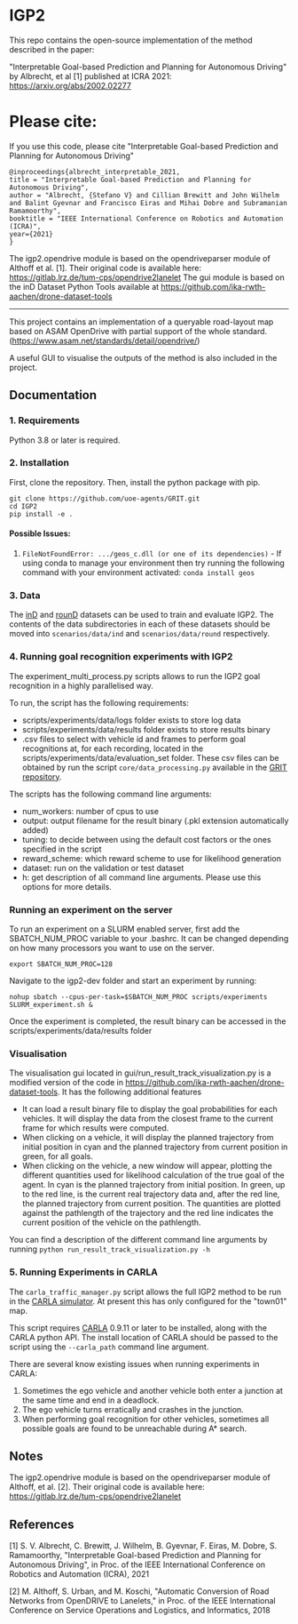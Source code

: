 # IGP2

This repo contains the open-source implementation of the method described 
in the paper:

"Interpretable Goal-based Prediction and Planning for Autonomous Driving"
by Albrecht, et al [1] published at ICRA 2021: https://arxiv.org/abs/2002.02277

# Please cite:
If you use this code, please cite
"Interpretable Goal-based Prediction and Planning for Autonomous Driving"
```
@inproceedings{albrecht_interpretable_2021,
title = "Interpretable Goal-based Prediction and Planning for Autonomous Driving",
author = "Albrecht, {Stefano V} and Cillian Brewitt and John Wilhelm and Balint Gyevnar and Francisco Eiras and Mihai Dobre and Subramanian Ramamoorthy",
booktitle = "IEEE International Conference on Robotics and Automation (ICRA)",
year={2021}
}
```

The igp2.opendrive module is based on the opendriveparser module of Althoff et al. [1]. Their original code is available here: https://gitlab.lrz.de/tum-cps/opendrive2lanelet
The gui module is based on the inD Dataset Python Tools available at https://github.com/ika-rwth-aachen/drone-dataset-tools

<hr />

This project contains an implementation of a queryable road-layout 
map based on ASAM OpenDrive with partial support of the whole standard. 
(https://www.asam.net/standards/detail/opendrive/) 

A useful GUI to visualise the outputs of the method is also included in the project.

## Documentation

### 1. Requirements
Python 3.8 or later is required. 

### 2. Installation
First, clone the repository. Then, install the python package with pip.

```
git clone https://github.com/uoe-agents/GRIT.git
cd IGP2
pip install -e .
```

#### Possible Issues:
1. ```FileNotFoundError: .../geos_c.dll (or one of its dependencies)``` - If using conda to manage your environment then try running the following command with your environment activated: ```conda install geos```
### 3. Data

The [inD](https://www.ind-dataset.com/) and [rounD](https://www.round-dataset.com/) datasets can be used to train and evaluate IGP2.
The contents of the data subdirectories in each of these datasets should be moved into `scenarios/data/ind` and `scenarios/data/round` respectively.

### 4. Running goal recognition experiments with IGP2

The experiment_multi_process.py scripts allows to run the IGP2 goal recognition in a highly parallelised way.

To run, the script has the following requirements:
- scripts/experiments/data/logs folder exists to store log data
- scripts/experiments/data/results folder exists to store results binary
- .csv files to select with vehicle id and frames to perform goal recognitions at, for each recording, located in the scripts/experiments/data/evaluation_set folder. These csv files can be obtained by run the script `core/data_processing.py` available in the [GRIT repository](https://github.com/uoe-agents/GRIT).

The scripts has the following command line arguments:
- num_workers: number of cpus to use
- output: output filename for the result binary (.pkl extension automatically added)
- tuning: to decide between using the default cost factors or the ones specified in the script
- reward_scheme: which reward scheme to use for likelihood generation
- dataset: run on the validation or test dataset
- h: get description of all command line arguments. Please use this options for more details.

### Running an experiment on the server
To run an experiment on a SLURM enabled server, first add the SBATCH_NUM_PROC variable to your .bashrc. It can be changed depending on how many processors you want to use on the server.

`export SBATCH_NUM_PROC=128`

Navigate to the igp2-dev folder and start an experiment by running:

`nohup sbatch --cpus-per-task=$SBATCH_NUM_PROC scripts/experiments SLURM_experiment.sh &`

Once the experiment is completed, the result binary can be accessed in the scripts/experiments/data/results folder

### Visualisation
The visualisation gui located in gui/run_result_track_visualization.py is a modified version of the code in https://github.com/ika-rwth-aachen/drone-dataset-tools. It has the following additional features

- It can load a result binary file to display the goal probabilities for each vehicles. It will display the data from the closest frame to the current frame for which results were computed.
- When clicking on a vehicle, it will display the planned trajectory from initial position in cyan and the planned trajectory from current position in green, for all goals.
- When clicking on the vehicle, a new window will appear, plotting the different quantities used for likelihood calculation of the true goal of the agent. In cyan is the planned trajectory from initial position. In green, up to the red line, is the current real trajectory data and, after the red line, the planned trajectory from current position. The quantities are plotted against the pathlength of the trajectory and the red line indicates the current position of the vehicle on the pathlength.

You can find a description of the different command line arguments by running `python run_result_track_visualization.py -h`

### 5. Running Experiments in CARLA 

The `carla_traffic_manager.py` script allows the full IGP2 method to be run in the [CARLA simulator](https://carla.org/). At present this has only configured for the "town01" map.

This script requires [CARLA](https://carla.org/) 0.9.11 or later to be installed, along with the CARLA python API. The install location of CARLA should be passed to the script using the `--carla_path` command line argument.

There are several know existing issues when running experiments in CARLA:
1. Sometimes the ego vehicle and another vehicle both enter a junction at the same time and end in a deadlock.
2. The ego vehicle turns erratically and crashes in the junction.
3. When performing goal recognition for other vehicles, sometimes all possible goals are found to be unreachable during A* search.

## Notes

The igp2.opendrive module is based on the opendriveparser module 
of Althoff, et al. [2]. Their original code is available here: https://gitlab.lrz.de/tum-cps/opendrive2lanelet


## References
[1] S. V. Albrecht, C. Brewitt, J. Wilhelm, B. Gyevnar, F. Eiras, M. Dobre, S. Ramamoorthy, "Interpretable Goal-based Prediction and Planning for Autonomous Driving", in Proc. of the IEEE International Conference on Robotics and Automation (ICRA), 2021

[2] M. Althoff, S. Urban, and M. Koschi, "Automatic Conversion of Road Networks from OpenDRIVE to Lanelets," in Proc. of the IEEE International Conference on Service Operations and Logistics, and Informatics, 2018

